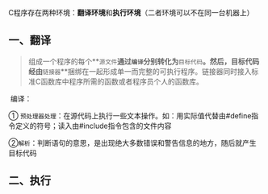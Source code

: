C程序存在两种环境：**翻译环境**和**执行环境**（二者环境可以不在同一台机器上）

## 一、翻译

> 组成一个程序的每个**`源文件`**通过`编译`分别转化为**`目标代码`**。然后，目标代码经由**`链接器`**捆绑在一起形成单一而完整的可执行程序。链接器同时接入标准C函数库中程序所需的函数或者程序员个人的函数库。

​	编译：

① `预处理器处理`：在源代码上执行一些文本操作。如：用实际值代替由#define指令定义的符号；读入由#include指令包含的文件内容

②`解析`：判断语句的意思，是出现绝大多数错误和警告信息的地方，随后就产生目标代码





## 二、执行

